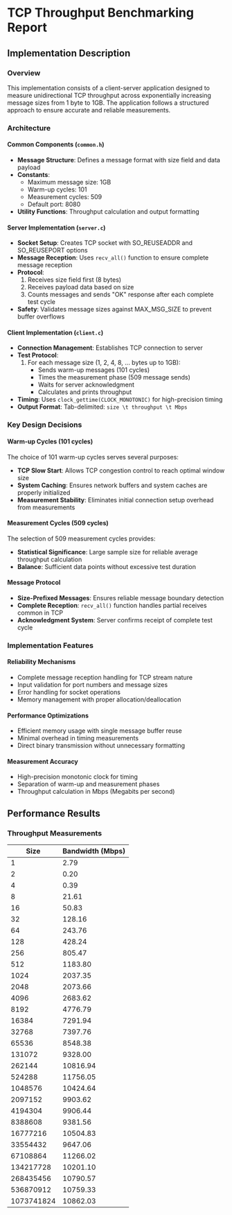 # TCP Throughput Benchmarking Report

## Implementation Description

### Overview
This implementation consists of a client-server application designed to measure unidirectional TCP throughput across exponentially increasing message sizes from 1 byte to 1GB. The application follows a structured approach to ensure accurate and reliable measurements.

### Architecture

#### Common Components (`common.h`)
- **Message Structure**: Defines a message format with size field and data payload
- **Constants**: 
  - Maximum message size: 1GB
  - Warm-up cycles: 101
  - Measurement cycles: 509
  - Default port: 8080
- **Utility Functions**: Throughput calculation and output formatting

#### Server Implementation (`server.c`)
- **Socket Setup**: Creates TCP socket with SO_REUSEADDR and SO_REUSEPORT options
- **Message Reception**: Uses `recv_all()` function to ensure complete message reception
- **Protocol**: 
  1. Receives size field first (8 bytes)
  2. Receives payload data based on size
  3. Counts messages and sends "OK" response after each complete test cycle
- **Safety**: Validates message sizes against MAX_MSG_SIZE to prevent buffer overflows

#### Client Implementation (`client.c`)
- **Connection Management**: Establishes TCP connection to server
- **Test Protocol**:
  1. For each message size (1, 2, 4, 8, ... bytes up to 1GB):
     - Sends warm-up messages (101 cycles)
     - Times the measurement phase (509 message sends)
     - Waits for server acknowledgment
     - Calculates and prints throughput
- **Timing**: Uses `clock_gettime(CLOCK_MONOTONIC)` for high-precision timing
- **Output Format**: Tab-delimited: `size \t throughput \t Mbps`

### Key Design Decisions

#### Warm-up Cycles (101 cycles)
The choice of 101 warm-up cycles serves several purposes:
- **TCP Slow Start**: Allows TCP congestion control to reach optimal window size
- **System Caching**: Ensures network buffers and system caches are properly initialized
- **Measurement Stability**: Eliminates initial connection setup overhead from measurements

#### Measurement Cycles (509 cycles)
The selection of 509 measurement cycles provides:
- **Statistical Significance**: Large sample size for reliable average throughput calculation
- **Balance**: Sufficient data points without excessive test duration

#### Message Protocol
- **Size-Prefixed Messages**: Ensures reliable message boundary detection
- **Complete Reception**: `recv_all()` function handles partial receives common in TCP
- **Acknowledgment System**: Server confirms receipt of complete test cycle

### Implementation Features

#### Reliability Mechanisms
- Complete message reception handling for TCP stream nature
- Input validation for port numbers and message sizes
- Error handling for socket operations
- Memory management with proper allocation/deallocation

#### Performance Optimizations
- Efficient memory usage with single message buffer reuse
- Minimal overhead in timing measurements
- Direct binary transmission without unnecessary formatting

#### Measurement Accuracy
- High-precision monotonic clock for timing
- Separation of warm-up and measurement phases
- Throughput calculation in Mbps (Megabits per second)

## Performance Results

### Throughput Measurements

| Size       | Bandwidth (Mbps) |
|------------|------------------|
| 1          | 2.79             |
| 2          | 0.20             |
| 4          | 0.39             |
| 8          | 21.61            |
| 16         | 50.83            |
| 32         | 128.16           |
| 64         | 243.76           |
| 128        | 428.24           |
| 256        | 805.47           |
| 512        | 1183.80          |
| 1024       | 2037.35          |
| 2048       | 2073.66          |
| 4096       | 2683.62          |
| 8192       | 4776.79          |
| 16384      | 7291.94          |
| 32768      | 7397.76          |
| 65536      | 8548.38          |
| 131072     | 9328.00          |
| 262144     | 10816.94         |
| 524288     | 11756.05         |
| 1048576    | 10424.64         |
| 2097152    | 9903.62          |
| 4194304    | 9906.44          |
| 8388608    | 9381.56          |
| 16777216   | 10504.83         |
| 33554432   | 9647.06          |
| 67108864   | 11266.02         |
| 134217728  | 10201.10         |
| 268435456  | 10790.57         |
| 536870912  | 10759.33         |
| 1073741824 | 10862.03         |

